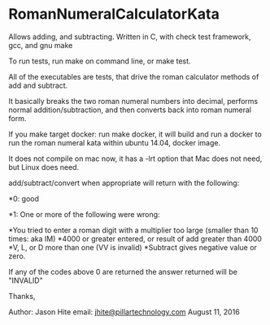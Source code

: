 # RomanNumeralCalculatorKata
Allows adding, and subtracting.  Written in C, with check test framework, gcc, and gnu make

To run tests, run make on command line, or make test.

All of the executables are tests, that drive the roman calculator methods of add and subtract.

It basically breaks the two roman numeral numbers into decimal, performs normal addition/subtraction, and then converts back into roman numeral form.

If you make target docker: run make docker, it will build and run a docker to run the roman numeral kata within ubuntu 14.04, docker image.

It does not compile on mac now, it has a -lrt option that Mac does not need, but Linux does need.

add/subtract/convert when appropriate will return with the following:

*0: good

*1: One or more of the following were wrong: 

*You tried to enter a roman digit with a multiplier too large (smaller than 10 times: aka IM)
*4000 or greater entered, or result of add greater than 4000
*V, L, or D more than one (VV is invalid)
*Subtract gives negative value or zero.

If any of the codes above 0 are returned the answer returned will be "INVALID"

Thanks,

Author: Jason Hite
email: jhite@pillartechnology.com
August 11, 2016


